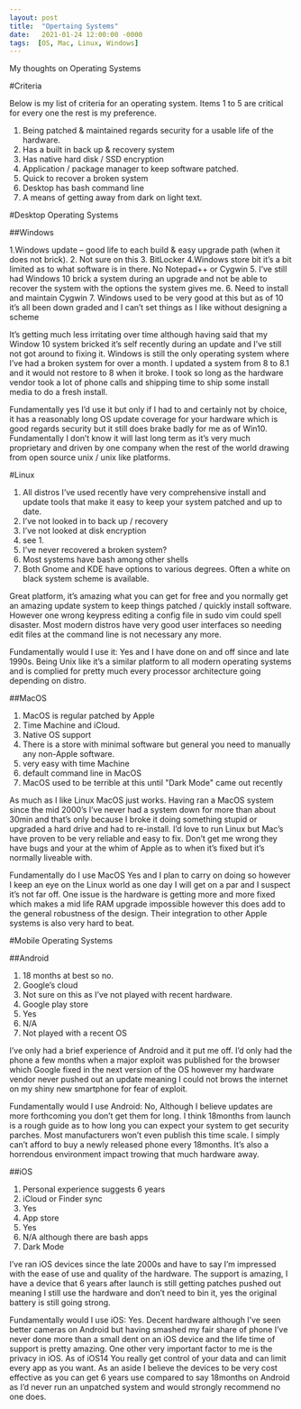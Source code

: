 ```yaml
---
layout: post
title:  "Opertaing Systems"
date:   2021-01-24 12:00:00 -0000
tags:  [OS, Mac, Linux, Windows]
---
```


My thoughts on Operating Systems

#Criteria

Below is my list of criteria for an operating system. Items 1 to 5 are critical for every one the rest is my preference.

1. Being patched & maintained regards security for a usable life of the hardware.
2. Has a built in back up & recovery system
3. Has native hard disk / SSD encryption
4. Application / package manager to keep software patched.
5. Quick to recover a broken system
6. Desktop has bash command line
7. A means of getting away from dark on light text.

#Desktop Operating Systems

##Windows

1.Windows update – good life to each build & easy upgrade path (when it does not brick).
2. Not sure on this
3. BitLocker
4.Windows store bit it’s a bit limited as to what software is in there. No Notepad++ or Cygwin
5. I’ve still had Windows 10 brick a system during an upgrade and not be able to recover the system with the options the system gives me.
6. Need to install and maintain Cygwin
7. Windows used to be very good at this but as of 10 it’s all been down graded and I can’t set things as I like without designing a scheme

It’s getting much less irritating over time although having said that my Window 10 system bricked it’s self recently during an update and I’ve still not got around to fixing it. Windows is still the only operating system where I’ve had a broken system for over a month. I updated a system from 8 to 8.1 and it would not restore to 8 when it broke. I took so long as the hardware vendor took a lot of phone calls and shipping time to ship some install media to do a fresh install.

Fundamentally yes I’d use it but only if I had to and certainly not by choice, it has a reasonably long OS update coverage for your hardware which is good regards security but it still does brake badly for me as of Win10. Fundamentally I don’t know it will last long term as it’s very much proprietary and driven by one company when the rest of the world drawing from open source unix / unix like platforms.

#Linux

1. All distros I’ve used recently have very comprehensive install and update tools that make it easy to keep your system patched and up to date.
2. I’ve not looked in to back up / recovery
3. I’ve not looked at disk encryption
4. see 1.
5. I’ve never recovered a broken system?
6. Most systems have bash among other shells
7. Both Gnome and KDE have options to various degrees. Often a white on black system scheme is available.

Great platform, it’s amazing what you can get for free and you normally get an amazing update system to keep things patched / quickly install software. However one wrong keypress editing a config file in sudo vim could spell disaster. Most modern distros have very good user interfaces so needing edit files at the command line is not necessary any more.

Fundamentally would I use it: Yes and I have done on and off since and late 1990s. Being Unix like it’s a similar platform to all modern operating systems and is complied for pretty much every processor architecture going depending on distro.

##MacOS

1. MacOS is regular patched by Apple
2. Time Machine and iCloud.
3. Native OS support
4. There is a store with minimal software but general you need to manually any non-Apple software.
5. very easy with time Machine
6. default command line in MacOS
7. MacOS used to be terrible at this until "Dark Mode" came out recently

As much as I like Linux MacOS just works. Having ran a MacOS system since the mid 2000’s I’ve never had a system down for more than about 30min and that’s only because I broke it doing something stupid or upgraded a hard drive and had to re-install. I’d love to run Linux but Mac’s have proven to be very reliable and easy to fix. Don’t get me wrong they have bugs and your at the whim of Apple as to when it’s fixed but it’s normally liveable with.

Fundamentally do I use MacOS Yes and I plan to carry on doing so however I keep an eye on the Linux world as one day I will get on a par and I suspect it’s not far off. One issue is the hardware is getting more and more fixed which makes a mid life RAM upgrade impossible however this does add to the general robustness of the design. Their integration to other Apple systems is also very hard to beat.

#Mobile Operating Systems

##Android

1. 18 months at best so no.
2. Google’s cloud
3. Not sure on this as I’ve not played with recent hardware.
4. Google play store
5. Yes
6. N/A
7. Not played with a recent OS

I’ve only had a brief experience of Android and it put me off. I’d only had the phone a few months when a major exploit was published for the browser which Google fixed in the next version of the OS however my hardware vendor never pushed out an update meaning I could not brows the internet on my shiny new smartphone for fear of exploit.

Fundamentally would I use Android: No, Although I believe updates are more forthcoming you don’t get them for long. I think 18months from launch is a rough guide as to how long you can expect your system to get security parches. Most manufacturers won’t even publish this time scale. I simply can’t afford to buy a newly released phone every 18months. It’s also a horrendous environment impact trowing that much hardware away.

##iOS

1. Personal experience suggests 6 years
2. iCloud or Finder sync
3. Yes
4. App store
5. Yes
6. N/A although there are bash apps
7. Dark Mode

I’ve ran iOS devices since the late 2000s and have to say I’m impressed with the ease of use and quality of the hardware. The support is amazing, I have a device that 6 years after launch is still getting patches pushed out meaning I still use the hardware and don’t need to bin it, yes the original battery is still going strong.

Fundamentally would I use iOS: Yes. Decent hardware although I’ve seen better cameras on Android but having smashed my fair share of phone I’ve never done more than a small dent on an iOS device and the life time of support is pretty amazing. One other very important factor to me is the privacy in iOS. As of iOS14 You really get control of your data and can limit every app as you want. As an aside I believe the devices to be very cost effective as you can get 6 years use compared to say 18months on Android as I’d never run an unpatched system and would strongly recommend no one does.